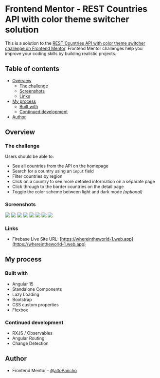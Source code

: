 # Frontend Mentor - REST Countries API with color theme switcher solution

This is a solution to the [REST Countries API with color theme switcher challenge on Frontend Mentor](https://www.frontendmentor.io/challenges/rest-countries-api-with-color-theme-switcher-5cacc469fec04111f7b848ca). Frontend Mentor challenges help you improve your coding skills by building realistic projects. 

## Table of contents

- [Overview](#overview)
  - [The challenge](#the-challenge)
  - [Screenshots](#screenshots)
  - [Links](#links)
- [My process](#my-process)
  - [Built with](#built-with)
  - [Continued development](#continued-development)
- [Author](#author)

## Overview

### The challenge

Users should be able to:

- See all countries from the API on the homepage
- Search for a country using an `input` field
- Filter countries by region
- Click on a country to see more detailed information on a separate page
- Click through to the border countries on the detail page
- Toggle the color scheme between light and dark mode *(optional)*

### Screenshots

![](./src/assets/screenshots/desktop-design-detail-dark.png)
![](./src/assets/screenshots/desktop-design-detail-light.png)
![](./src/assets/screenshots/desktop-design-home-dark.png)
![](./src/assets/screenshots/desktop-design-home-light.png)
![](./src/assets/screenshots/mobile-design-detail-dark.png)
![](./src/assets/screenshots/mobile-design-detail-light.png)
![](./src/assets/screenshots/mobile-design-home-dark.png)
![](./src/assets/screenshots/mobile-design-home-light.png)

### Links

- Firebase Live Site URL: [https://whereintheworld-1.web.app](https://whereintheworld-1.web.app)

## My process

### Built with

- Angular 15
- Standalone Components
- Lazy Loading
- Bootstrap
- CSS custom properties
- Flexbox

### Continued development

- RXJS / Observables
- Angular Routing
- Change Detection

## Author

- Frontend Mentor - [@altoPancho](https://www.frontendmentor.io/profile/altoPancho)
